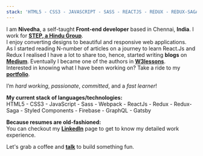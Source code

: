 ```yaml
---
stack: 'HTML5 - CSS3 - JAVASCRIPT - SASS - REACTJS - REDUX - REDUX-SAGA - STYLED COMPONENTS -  FIREBASE - GRAPHQL - GATSBY'
---
```


I am **Nivedha**, a self-taught **Front-end developer** based in Chennai, **India**. I work for **[STEP, a Hindu Group](https://step.thehindu.com/)**. <br>
I enjoy converting designs to beautiful and responsive web applications.<br>
As I started reading N-number of articles on a journey to learn React.Js and Redux I realised I have a lot to share too, hence, started writing **blogs** on **[Medium](https://medium.com/@nivedhasamy)**. Eventually I became one of the authors in **[W3lessons](https://w3lessons.info/)**. <br>
Interested in knowing what I have been working on? Take a ride to my **[portfolio](#portfolio)**.

I’m _hard working_, _passionate_, _committed_, and a _fast learner_!


**My current stack of languages/technologies:**<br>
HTML5 - CSS3 - JavaScript - Sass - Webpack - ReactJs - Redux - Redux-Saga - Styled Components -  Firebase - GraphQL - Gatsby
<br>

**Because resumes are old-fashioned:**<br>
You can checkout my **[LinkedIn](https://www.linkedin.com/in/nivedhaduraisamy/)** page to get to know my detailed work experience.<br>

Let's grab a coffee and **[talk](#contact)** to build something fun.



          
